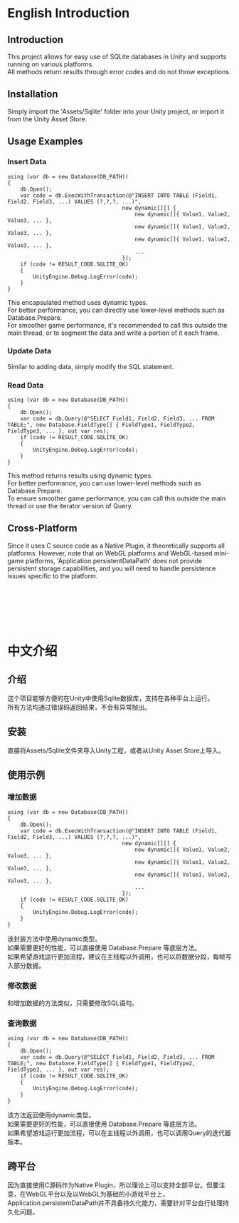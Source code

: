 # English Introduction
## Introduction
This project allows for easy use of SQLite databases in Unity and supports running on various platforms. <br>All methods return results through error codes and do not throw exceptions.

## Installation
Simply import the 'Assets/Sqlite' folder into your Unity project, or import it from the Unity Asset Store.

## Usage Examples
### Insert Data
```
using (var db = new Database(DB_PATH))
{
    db.Open();
    var code = db.ExecWithTransaction(@"INSERT INTO TABLE (Field1, Field2, Field3, ...) VALUES (?,?,?, ...)", 
                                    new dynamic[][] {
                                        new dynamic[]{ Value1, Value2, Value3, ... },
                                        new dynamic[]{ Value1, Value2, Value3, ... },
                                        new dynamic[]{ Value1, Value2, Value3, ... },
                                        ...
                                    });
    if (code != RESULT_CODE.SQLITE_OK)
    {
        UnityEngine.Debug.LogError(code);
    }
}
```
This encapsulated method uses dynamic types. <br>For better performance, you can directly use lower-level methods such as Database.Prepare. <br>For smoother game performance, it's recommended to call this outside the main thread, or to segment the data and write a portion of it each frame.

### Update Data
Similar to adding data, simply modify the SQL statement.

### Read Data
```
using (var db = new Database(DB_PATH))
{
    db.Open();
    var code = db.Query(@"SELECT Field1, Field2, Field3, ... FROM TABLE;", new Database.FieldType[] { FieldType1, FieldType2, FieldType3, ... }, out var res);
    if (code != RESULT_CODE.SQLITE_OK)
    {
        UnityEngine.Debug.LogError(code);
    }
}
```
This method returns results using dynamic types. <br>For better performance, you can use lower-level methods such as Database.Prepare. <br>To ensure smoother game performance, you can call this outside the main thread or use the iterator version of Query.

## Cross-Platform
Since it uses C source code as a Native Plugin, it theoretically supports all platforms. However, note that on WebGL platforms and WebGL-based mini-game platforms, 'Application.persistentDataPath' does not provide persistent storage capabilities, and you will need to handle persistence issues specific to the platform.

<br>
<br>
<br>
<br>
<br>

# 中文介绍
## 介绍
这个项目能够方便的在Unity中使用Sqlite数据库，支持在各种平台上运行。<br>
所有方法均通过错误码返回结果，不会有异常抛出。

## 安装
直接将Assets/Sqlite文件夹导入Unity工程，或者从Unity Asset Store上导入。
## 使用示例
### 增加数据
```
using (var db = new Database(DB_PATH))
{
    db.Open();
    var code = db.ExecWithTransaction(@"INSERT INTO TABLE (Field1, Field2, Field3, ...) VALUES (?,?,?, ...)", 
                                    new dynamic[][] {
                                        new dynamic[]{ Value1, Value2, Value3, ... },
                                        new dynamic[]{ Value1, Value2, Value3, ... },
                                        new dynamic[]{ Value1, Value2, Value3, ... },
                                        ...
                                    });
    if (code != RESULT_CODE.SQLITE_OK)
    {
        UnityEngine.Debug.LogError(code);
    }
}
```
该封装方法中使用dynamic类型。<br>如果需要更好的性能，可以直接使用 Database.Prepare 等底层方法。<br>
如果希望游戏运行更加流程，建议在主线程以外调用，也可以将数据分段，每帧写入部分数据。

### 修改数据
和增加数据的方法类似，只需要修改SQL语句。

### 查询数据
```
using (var db = new Database(DB_PATH))
{
    db.Open();
    var code = db.Query(@"SELECT Field1, Field2, Field3, ... FROM TABLE;", new Database.FieldType[] { FieldType1, FieldType2, FieldType3, ... }, out var res);
    if (code != RESULT_CODE.SQLITE_OK)
    {
        UnityEngine.Debug.LogError(code);
    }
}
```
该方法返回使用dynamic类型。<br>如果需要更好的性能，可以直接使用 Database.Prepare 等底层方法。<br>
如果希望游戏运行更加流程，可以在主线程以外调用，也可以调用Query的迭代器版本。

## 跨平台
因为直接使用C源码作为Native Plugin，所以理论上可以支持全部平台。但要注意，在WebGL平台以及以WebGL为基础的小游戏平台上，Application.persistentDataPath并不具备持久化能力，需要针对平台自行处理持久化问题。